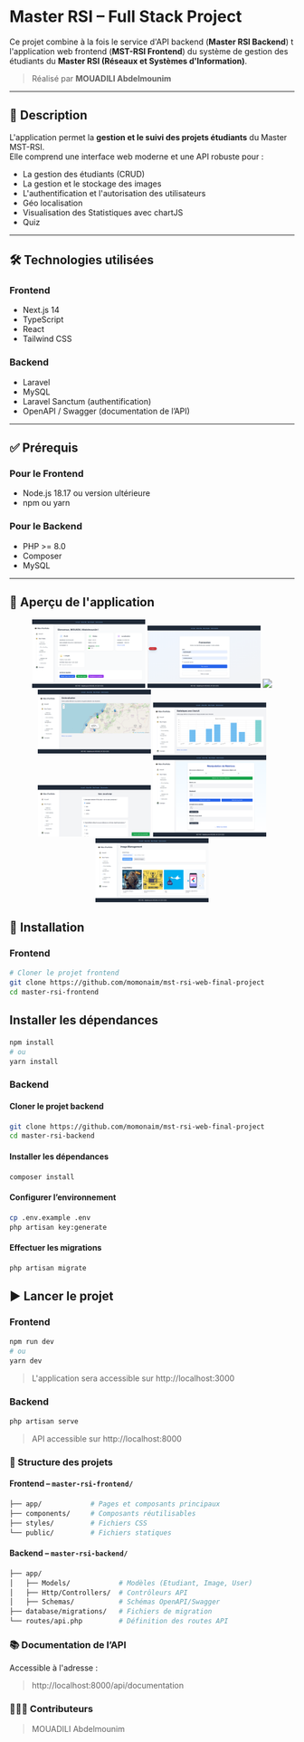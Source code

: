 # Master RSI – Full Stack Project

Ce projet combine à la fois le service d'API backend (**Master RSI Backend**) t l'application web frontend (**MST-RSI Frontend**) du système de gestion des étudiants du **Master RSI (Réseaux et Systèmes d'Information)**.

> Réalisé par **MOUADILI Abdelmounim**

---

## 🧭 Description

L'application permet la **gestion et le suivi des projets étudiants** du Master MST-RSI.  
Elle comprend une interface web moderne et une API robuste pour :

- La gestion des étudiants (CRUD)
- La gestion et le stockage des images
- L'authentification et l'autorisation des utilisateurs
- Géo localisation
- Visualisation des Statistiques avec chartJS
- Quiz

---

## 🛠️ Technologies utilisées

### Frontend

- Next.js 14
- TypeScript
- React
- Tailwind CSS

### Backend

- Laravel
- MySQL
- Laravel Sanctum (authentification)
- OpenAPI / Swagger (documentation de l’API)

---

## ✅ Prérequis

### Pour le Frontend

- Node.js 18.17 ou version ultérieure
- npm ou yarn

### Pour le Backend

- PHP >= 8.0
- Composer
- MySQL

---

## 📸 Aperçu de l'application

<div align="center">
  <img src="screenshots/home.png" width="200"/>
  <img src="screenshots/localhost_3000_login.png" width="200"/>
  <img src="screenshots/formulaire.png" width="200"/>
  <img src="screenshots/localhost_3000_projects_geolocation.png" width="200"/>
  <img src="screenshots/chartjs.png" width="200"/>
  <img src="screenshots/quiz-js.png" width="200"/>
  <img src="screenshots/matrices.png" width="200"/>
  <img src="screenshots/localhost_3000_projects_images.png" width="200"/>

</div>

## 🚀 Installation

### Frontend

```bash
# Cloner le projet frontend
git clone https://github.com/momonaim/mst-rsi-web-final-project
cd master-rsi-frontend
```

## Installer les dépendances

```bash
npm install
# ou
yarn install
```

### Backend

#### Cloner le projet backend

```bash
git clone https://github.com/momonaim/mst-rsi-web-final-project
cd master-rsi-backend
```

#### Installer les dépendances

```bash
composer install
```

#### Configurer l’environnement

```bash
cp .env.example .env
php artisan key:generate
```

#### Effectuer les migrations

```bash
php artisan migrate
```

## ▶️ Lancer le projet

### Frontend

```bash
npm run dev
# ou
yarn dev
```

> L'application sera accessible sur http://localhost:3000

### Backend

```bash
php artisan serve
```

> API accessible sur http://localhost:8000

### 📁 Structure des projets

#### Frontend – `master-rsi-frontend/`

```bash
├── app/            # Pages et composants principaux
├── components/     # Composants réutilisables
├── styles/         # Fichiers CSS
└── public/         # Fichiers statiques
```

#### Backend – `master-rsi-backend/`

```bash
├── app/
│   ├── Models/            # Modèles (Etudiant, Image, User)
│   ├── Http/Controllers/  # Contrôleurs API
│   ├── Schemas/           # Schémas OpenAPI/Swagger
├── database/migrations/   # Fichiers de migration
└── routes/api.php         # Définition des routes API
```

### 📚 Documentation de l’API

Accessible à l'adresse :

> http://localhost:8000/api/documentation

### 👩🏻‍💻 Contributeurs

> MOUADILI Abdelmounim
